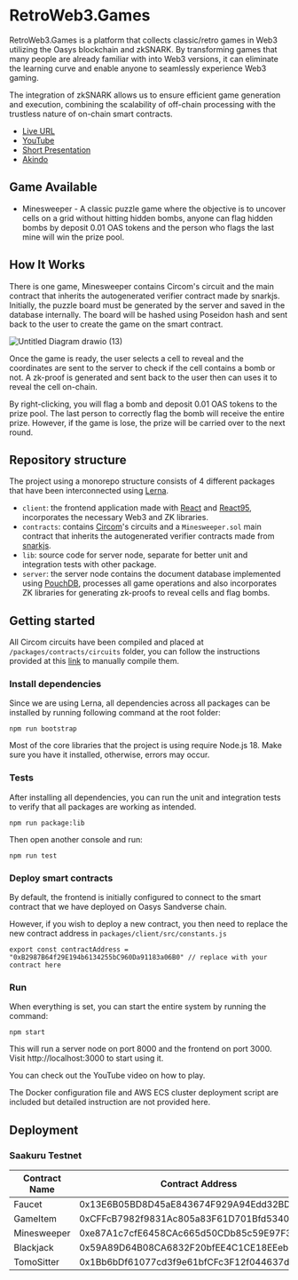 # RetroWeb3.Games

RetroWeb3.Games is a platform that collects classic/retro games in Web3 utilizing the Oasys blockchain and zkSNARK. By transforming games that many people are already familiar with into Web3 versions, it can eliminate the learning curve and enable anyone to seamlessly experience Web3 gaming.

The integration of zkSNARK allows us to ensure efficient game generation and execution, combining the scalability of off-chain processing with the trustless nature of on-chain smart contracts.

- [Live URL](https://www.retroweb3.games)
- [YouTube](https://youtu.be/l0b7pecqp90)
- [Short Presentation](https://rb.gy/3y53x)
- [Akindo](https://app.akindo.io/communities/mVzXN4vBRi3wjPa6/products/93XEqKwVAfv6oxMn)

## Game Available

- Minesweeper - A classic puzzle game where the objective is to uncover cells on a grid without hitting hidden bombs, anyone can flag hidden bombs by deposit 0.01 OAS tokens and the person who flags the last mine will win the prize pool.

## How It Works

There is one game, Minesweeper contains Circom's circuit and the main contract that inherits the autogenerated verifier contract made by snarkjs. Initially, the puzzle board must be generated by the server and saved in the database internally. The board will be hashed using Poseidon hash and sent back to the user to create the game on the smart contract.

![Untitled Diagram drawio (13)](https://github.com/pisuthd/retro-web3-games/assets/18402217/9d8a5f1d-4527-4f0b-a52d-68d6dad2f241)

Once the game is ready, the user selects a cell to reveal and the coordinates are sent to the server to check if the cell contains a bomb or not. A zk-proof is generated and sent back to the user then can uses it to reveal the cell on-chain.

By right-clicking, you will flag a bomb and deposit 0.01 OAS tokens to the prize pool. The last person to correctly flag the bomb will receive the entire prize. However, if the game is lose, the prize will be carried over to the next round.

## Repository structure

The project using a monorepo structure consists of 4 different packages that have been interconnected using [Lerna](https://lerna.js.org).

- `client`: the frontend application made with [React](https://react.dev/) and [React95](https://github.com/React95/React95), incorporates the necessary Web3 and ZK libraries.
- `contracts`: contains [Circom](https://docs.circom.io/)'s circuits and a `Minesweeper.sol` main contract that inherits the autogenerated verifier contracts made from [snarkjs](https://github.com/iden3/snarkjs). 
- `lib`: source code for server node, separate for better unit and integration tests with other package.
- `server`: the server node contains the document database implemented using [PouchDB](https://pouchdb.com/),  processes all game operations and also incorporates ZK libraries for generating zk-proofs to reveal cells and flag bombs.

## Getting started

All Circom circuits have been compiled and placed at `/packages/contracts/circuits` folder, you can follow the instructions provided at this [link](https://docs.circom.io/getting-started/installation/) to manually compile them.

### Install dependencies
Since we are using Lerna, all dependencies across all packages can be installed by running following command at the root folder:

```
npm run bootstrap
```

Most of the core libraries that the project is using require Node.js 18. Make sure you have it installed, otherwise, errors may occur.

### Tests

After installing all dependencies, you can run the unit and integration tests to verify that all packages are working as intended.


```
npm run package:lib
```
Then open another console and run:
```
npm run test
```

### Deploy smart contracts

By default, the frontend is initially configured to connect to the smart contract that we have deployed on Oasys Sandverse chain. 

However, if you wish to deploy a new contract, you then need to replace the new contract address in `packages/client/src/constants.js`

```
export const contractAddress = "0xB2987B64f29E194b6134255bC960Da91183a06B0" // replace with your contract here
```

### Run

When everything is set, you can start the entire system by running the command:

```
npm start
```

This will run a server node on port 8000 and the frontend on port 3000. Visit http://localhost:3000 to start using it.

You can check out the YouTube video on how to play.

The Docker configuration file and AWS ECS cluster deployment script are included but detailed instruction are not provided here.

## Deployment

### Saakuru Testnet

Contract Name | Contract Address 
--- | --- 
Faucet | 0x13E6B05BD8D45aE843674F929A94Edd32BD5e3d9 
GameItem | 0xCFFcB7982f9831Ac805a83F61D701Bfd5340c2E6
Minesweeper | 0xe87A1c7cfE6458CAc665d50CDb85c59E97F3b124
Blackjack | 0x59A89D64B08CA6832F20bfEE4C1CE18EEebC02F4
TomoSitter | 0x1Bb6bDf61077cd3f9e61bfCFc3F12f044637dD1a
